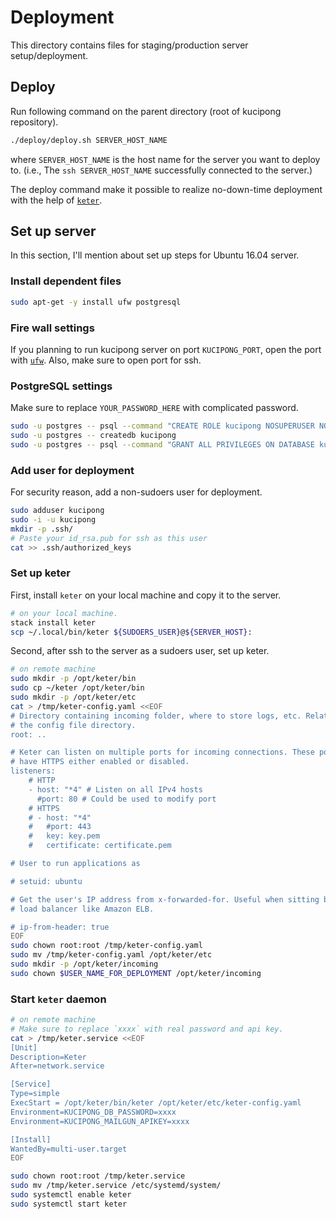 # Deployment

This directory contains files for staging/production server setup/deployment.

## Deploy

Run following command on the parent directory (root of kucipong repository).

```bash
./deploy/deploy.sh SERVER_HOST_NAME
```

where `SERVER_HOST_NAME` is the host name for the server you want to deploy to.
(i.e., The `ssh SERVER_HOST_NAME` successfully connected to the server.)

The deploy command make it possible to realize no-down-time deployment with the help of [`keter`](https://hackage.haskell.org/package/keter).

## Set up server

In this section, I'll mention about set up steps for Ubuntu 16.04 server.

### Install dependent files

```bash
sudo apt-get -y install ufw postgresql
```

### Fire wall settings

If you planning to run kucipong server on port `KUCIPONG_PORT`, open the port with [`ufw`](https://help.ubuntu.com/community/UFW).
Also, make sure to open port for ssh.

### PostgreSQL settings

Make sure to replace `YOUR_PASSWORD_HERE` with complicated password.

```bash
sudo -u postgres -- psql --command "CREATE ROLE kucipong NOSUPERUSER NOCREATEDB NOCREATEROLE INHERIT LOGIN ENCRYPTED PASSWORD 'YOUR_PASSWORD_HERE'"
sudo -u postgres -- createdb kucipong
sudo -u postgres -- psql --command "GRANT ALL PRIVILEGES ON DATABASE kucipong TO kucipong"
```

### Add user for deployment

For security reason, add a non-sudoers user for deployment.

```bash
sudo adduser kucipong
sudo -i -u kucipong
mkdir -p .ssh/
# Paste your id_rsa.pub for ssh as this user
cat >> .ssh/authorized_keys
```

### Set up keter

First, install `keter` on your local machine and copy it to the server.

```bash
# on your local machine.
stack install keter
scp ~/.local/bin/keter ${SUDOERS_USER}@${SERVER_HOST}:
```

Second, after ssh to the server as a sudoers user, set up keter.

```bash
# on remote machine
sudo mkdir -p /opt/keter/bin
sudo cp ~/keter /opt/keter/bin
sudo mkdir -p /opt/keter/etc
cat > /tmp/keter-config.yaml <<EOF
# Directory containing incoming folder, where to store logs, etc. Relative to
# the config file directory.
root: ..

# Keter can listen on multiple ports for incoming connections. These ports can
# have HTTPS either enabled or disabled.
listeners:
    # HTTP
    - host: "*4" # Listen on all IPv4 hosts
      #port: 80 # Could be used to modify port
    # HTTPS
    # - host: "*4"
    #   #port: 443
    #   key: key.pem
    #   certificate: certificate.pem

# User to run applications as

# setuid: ubuntu

# Get the user's IP address from x-forwarded-for. Useful when sitting behind a
# load balancer like Amazon ELB.

# ip-from-header: true
EOF
sudo chown root:root /tmp/keter-config.yaml
sudo mv /tmp/keter-config.yaml /opt/keter/etc
sudo mkdir -p /opt/keter/incoming
sudo chown $USER_NAME_FOR_DEPLOYMENT /opt/keter/incoming
```

### Start `keter` daemon

```bash
# on remote machine
# Make sure to replace `xxxx` with real password and api key.
cat > /tmp/keter.service <<EOF
[Unit]
Description=Keter
After=network.service

[Service]
Type=simple
ExecStart = /opt/keter/bin/keter /opt/keter/etc/keter-config.yaml
Environment=KUCIPONG_DB_PASSWORD=xxxx
Environment=KUCIPONG_MAILGUN_APIKEY=xxxx

[Install]
WantedBy=multi-user.target
EOF

sudo chown root:root /tmp/keter.service
sudo mv /tmp/keter.service /etc/systemd/system/
sudo systemctl enable keter
sudo systemctl start keter
```
